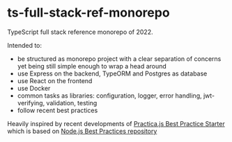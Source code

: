 # ts-full-stack-ref-monorepo
TypeScript full stack reference monorepo of 2022.

Intended to:
- be structured as monorepo project with a clear separation of concerns yet being still simple enough to wrap a head around
- use Express on the backend, TypeORM and Postgres as database
- use React on the frontend
- use Docker
- common tasks as libraries: configuration, logger, error handling, jwt-verifying, validation, testing
- follow recent best practices

Heavily inspired by recent developments of [Practica.js Best Practice Starter](https://practica.dev/) which is based on [Node.js Best Practices repository](https://github.com/goldbergyoni/nodebestpractices)
